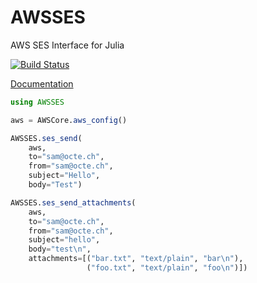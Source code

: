 # AWSSES

AWS SES Interface for Julia

[![Build Status](https://travis-ci.org/samoconnor/AWSSES.jl.svg)](https://travis-ci.org/samoconnor/AWSSES.jl)

[Documentation](https://juliacloud.github.io/AWSCore.jl/build/AWSSES.html)

```julia
using AWSSES

aws = AWSCore.aws_config()

AWSSES.ses_send(
    aws,
    to="sam@octe.ch",
    from="sam@octe.ch",
    subject="Hello",
    body="Test")

AWSSES.ses_send_attachments(
    aws,
    to="sam@octe.ch",
    from="sam@octe.ch",
    subject="hello",
    body="test\n",
    attachments=[("bar.txt", "text/plain", "bar\n"),
                 ("foo.txt", "text/plain", "foo\n")])
```
